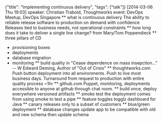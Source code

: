 {"title": "Implementing continuous delivery", "tags": ["talk"]}
[2014-03-06 Thu 19:03]
speaker: Christian Trabold, Thoughtworks
event: DevOps Meetup, DevOps Singapore
** what is continuous delivery
The ability to reliable release software to production on demand with confidence
Releases tied to business needs, not operational constraints
** how long does it take to deliver a single line change?
from Mary/Tom Poppendieck
** three pillars of CD
 * provisioning boxes
 * deployments
 * database migration
 * monitoring
** build quality in
"Cease dependence on mass insepction..."
-- W Edward Deming, Author of "Out of Crisis"
** thoughtworks.com
Push button deployment into all environments. Push to live most
business days. Turnaround from request to production with entire
quality process ~1hr
** github.com
Puppet, monitoring, deployments accessible to anyone at github through
chat room.
** build once, deploy everywhere
versioned artifacts
** smoke test the deployment
comes from using smoke to test a pipe
** feature toggles
togglz dashboard for Java
** canary releases
only to a subset of customers
** blue/green deployment
** database changes
update app to be compatible with old and new schema
then update schema
